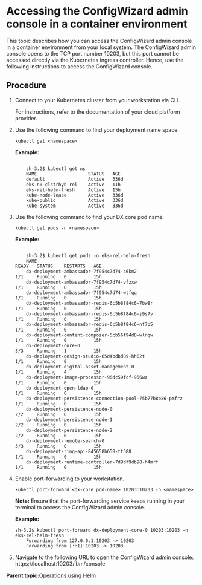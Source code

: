 # Accessing the ConfigWizard admin console in a container environment

This topic describes how you can access the ConfigWizard admin console in a container environment from your local system. The ConfigWizard admin console opens to the TCP port number 10203, but this port cannot be accessed directly via the Kubernetes ingress controller. Hence, use the following instructions to access the ConfigWizard console.

## Procedure

1.  Connect to your Kubernetes cluster from your workstation via CLI.

    For instructions, refer to the documentation of your cloud platform provider.

2.  Use the following command to find your deployment name space:

    ```
    kubectl get <namespace>
    ```

    **Example:**

    ```
    
        sh-3.2$ kubectl get ns
        NAME                   STATUS   AGE
        default                Active   336d
        eks-n0-clstrhyb-rel    Active   11h
        eks-rel-helm-fresh     Active   15h
        kube-node-lease        Active   336d
        kube-public            Active   336d
        kube-system            Active   336d
    
    ```

3.  Use the following command to find your DX core pod name:

    ```
    kubectl get pods -n <namespace>
    
    ```

    **Example:**

    ```
    
        sh-3.2$ kubectl get pods -n eks-rel-helm-fresh
        NAME                                                         READY   STATUS    RESTARTS   AGE
        dx-deployment-ambassador-7f954c7d74-46km2                    1/1     Running   0          15h
        dx-deployment-ambassador-7f954c7d74-vfzxw                    1/1     Running   0          15h
        dx-deployment-ambassador-7f954c7d74-wtfqq                    1/1     Running   0          15h
        dx-deployment-ambassador-redis-6c5b8f84c6-7bw8r              1/1     Running   0          15h
        dx-deployment-ambassador-redis-6c5b8f84c6-j9s7v              1/1     Running   0          15h
        dx-deployment-ambassador-redis-6c5b8f84c6-nf7p5              1/1     Running   0          15h
        dx-deployment-content-composer-5cb56f94d8-wlnqw              1/1     Running   0          15h
        dx-deployment-core-0                                         3/3     Running   1          15h
        dx-deployment-design-studio-65d4bdbd89-hh62t                 1/1     Running   0          15h
        dx-deployment-digital-asset-management-0                     1/1     Running   4          15h
        dx-deployment-image-processor-96dc59fcf-956wz                1/1     Running   0          15h
        dx-deployment-open-ldap-0                                    1/1     Running   0          15h
        dx-deployment-persistence-connection-pool-75b77b8b86-pmfrz   1/1     Running   0          15h
        dx-deployment-persistence-node-0                             2/2     Running   0          15h
        dx-deployment-persistence-node-1                             2/2     Running   0          15h
        dx-deployment-persistence-node-2                             2/2     Running   0          15h
        dx-deployment-remote-search-0                                3/3     Running   0          15h
        dx-deployment-ring-api-845658b658-tt588                      1/1     Running   0          15h
        dx-deployment-runtime-controller-7d9df9db98-h4mrf            1/1     Running   0          15h
    
    ```

4.  Enable port-forwarding to your workstation.

    ```
    kubectl port-forward <dx-core pod-name> 10203:10203 -n <namespace>
    ```

    **Note:** Ensure that the port-forwarding service keeps running in your terminal to access the ConfigWizard admin console.

    **Example:**

    ```
    sh-3.2$ kubectl port-forward dx-deployment-core-0 10203:10203 -n eks-rel-helm-fresh
        Forwarding from 127.0.0.1:10203 -> 10203
        Forwarding from [::1]:10203 -> 10203
    ```

5.  Navigate to the following URL to open the ConfigWizard admin console: https://localhost:10203/ibm/console

**Parent topic:**[Operations using Helm](../containerization/helm_operations.md)

